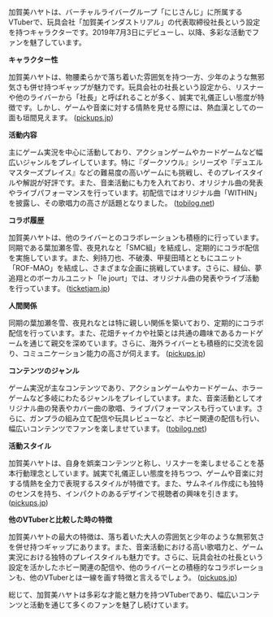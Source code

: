 加賀美ハヤトは、バーチャルライバーグループ「にじさんじ」に所属するVTuberで、玩具会社「加賀美インダストリアル」の代表取締役社長という設定を持つキャラクターです。2019年7月3日にデビューし、以降、多彩な活動でファンを魅了しています。

**キャラクター性**

加賀美ハヤトは、物腰柔らかで落ち着いた雰囲気を持つ一方、少年のような無邪気さも併せ持つギャップが魅力です。玩具会社の社長という設定から、リスナーや他のライバーから「社長」と呼ばれることが多く、誠実で礼儀正しい態度が特徴です。しかし、ゲームや音楽に対する情熱を見せる際には、熱血漢としての一面も垣間見えます。 ([pickups.jp](https://pickups.jp/letsplay/35152/?utm_source=openai))

**活動内容**

主にゲーム実況を中心に活動しており、アクションゲームやカードゲームなど幅広いジャンルをプレイしています。特に『ダークソウル』シリーズや『デュエルマスターズプレイス』などの難易度の高いゲームにも挑戦し、そのプレイスタイルや解説が好評です。また、音楽活動にも力を入れており、オリジナル曲の発表やライブパフォーマンスを行っています。初配信ではオリジナル曲「WITHIN」を披露し、その歌唱力の高さが話題となりました。 ([tobilog.net](https://tobilog.net/1552/?utm_source=openai))

**コラボ履歴**

加賀美ハヤトは、他のライバーとのコラボレーションも積極的に行っています。同期である葉加瀬冬雪、夜見れなと「SMC組」を結成し、定期的にコラボ配信を実施しています。また、剣持刀也、不破湊、甲斐田晴とともにユニット「ROF-MAO」を結成し、さまざまな企画に挑戦しています。さらに、緑仙、夢追翔とのボーカルユニット「le jourt」では、オリジナル曲の発表やライブ活動を行っています。 ([ticketjam.jp](https://ticketjam.jp/magazine/music/youtuber-music/83132?utm_source=openai))

**人間関係**

同期の葉加瀬冬雪、夜見れなとは特に親しい関係を築いており、定期的にコラボ配信を行っています。また、花畑チャイカや社築とは共通の趣味であるカードゲームを通じて親交を深めています。さらに、海外ライバーとも積極的に交流を図り、コミュニケーション能力の高さが伺えます。 ([pickups.jp](https://pickups.jp/letsplay/35152/?utm_source=openai))

**コンテンツのジャンル**

ゲーム実況が主なコンテンツであり、アクションゲームやカードゲーム、ホラーゲームなど多岐にわたるジャンルをプレイしています。また、音楽活動としてオリジナル曲の発表やカバー曲の歌唱、ライブパフォーマンスも行っています。さらに、ガンプラの組み立て配信や玩具レビューなど、ホビー関連の配信も行い、幅広いコンテンツでファンを楽しませています。 ([tobilog.net](https://tobilog.net/1552/?utm_source=openai))

**活動スタイル**

加賀美ハヤトは、自身を娯楽コンテンツと称し、リスナーを楽しませることを基本行動理念としています。誠実で礼儀正しい態度を持ちつつ、ゲームや音楽に対する情熱を全力で表現するスタイルが特徴です。また、サムネイル作成にも独特のセンスを持ち、インパクトのあるデザインで視聴者の興味を引きます。 ([pickups.jp](https://pickups.jp/letsplay/35152/?utm_source=openai))

**他のVTuberと比較した時の特徴**

加賀美ハヤトの最大の特徴は、落ち着いた大人の雰囲気と少年のような無邪気さを併せ持つギャップにあります。また、音楽活動における高い歌唱力と、ゲーム実況における独特のプレイスタイルも魅力です。さらに、玩具会社の社長という設定を活かしたホビー関連の配信や、他のライバーとの積極的なコラボレーションも、他のVTuberとは一線を画す特徴と言えるでしょう。 ([pickups.jp](https://pickups.jp/letsplay/35152/?utm_source=openai))

総じて、加賀美ハヤトは多彩な才能と魅力を持つVTuberであり、幅広いコンテンツと活動を通じて多くのファンを魅了し続けています。 